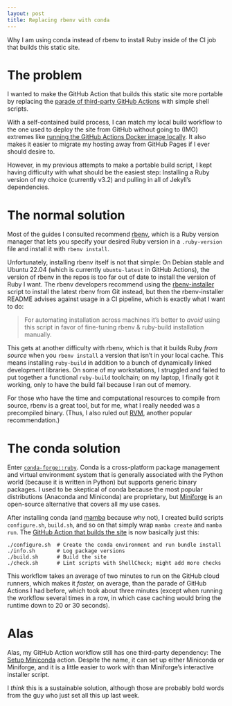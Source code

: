 ```yaml
---
layout: post
title: Replacing rbenv with conda
---
```


Why I am using conda instead of rbenv to install Ruby inside of the CI job that
builds this static site.<!--more-->

# The problem

I wanted to make the GitHub Action that builds this static site more portable by
replacing the
[parade of third-party GitHub Actions](https://github.com/maxkapur/maxkapur.github.io/actions/runs/11923415581/workflow)
with simple shell scripts.

With a self-contained build process, I can match my local build workflow to the
one used to deploy the site from GitHub without going to (IMO) extremes like
[running the GitHub Actions Docker image locally](https://github.com/nektos/act).
It also makes it easier to migrate my hosting away from GitHub Pages if I ever
should desire to.

However, in my previous attempts to make a portable build script, I kept having
difficulty with what should be the easiest step: Installing a Ruby version of my
choice (currently v3.2) and pulling in all of Jekyll’s dependencies.

# The normal solution

Most of the guides I consulted recommend
[rbenv](https://github.com/rbenv/rbenv), which is a Ruby version manager that
lets you specify your desired Ruby version in a `.ruby-version` file and install
it with `rbenv install`.

Unfortunately, installing rbenv itself is not that simple: On Debian stable and
Ubuntu 22.04 (which is currently `ubuntu-latest` in GitHub Actions), the version
of rbenv in the repos is too far out of date to install the version of Ruby I
want. The rbenv developers recommend using the
[rbenv-installer](https://github.com/rbenv/rbenv-installer) script to install
the latest rbenv from Git instead, but then the rbenv-installer README advises
against usage in a CI pipeline, which is exactly what I want to do:

> For automating installation across machines it’s better to *avoid* using this
> script in favor of fine-tuning rbenv & ruby-build installation manually.

This gets at another difficulty with rbenv, which is that it builds Ruby *from
source* when you `rbenv install` a version that isn’t in your local cache. This
means installing `ruby-build` in addition to a bunch of dynamically linked
development libraries. On some of my workstations, I struggled and failed to put
together a functional `ruby-build` toolchain; on my laptop, I finally got it
working, only to have the build fail because I ran out of memory.

For those who have the time and computational resources to compile from source,
rbenv is a great tool, but for me, what I really needed was a precompiled
binary. (Thus, I also ruled out [RVM](https://rvm.io/), another popular
recommendation.)

# The conda solution

Enter [`conda-forge::ruby`](https://github.com/conda-forge/ruby-feedstock).
Conda is a cross-platform package management and virtual environment system that
is generally associated with the Python world (because it is written in Python)
but supports generic binary packages. I used to be skeptical of conda because
the most popular distributions (Anaconda and Miniconda) are proprietary, but
[Miniforge](https://github.com/conda-forge/miniforge) is an open-source
alternative that covers all my use cases.

After installing conda (and [mamba](https://github.com/mamba-org/mamba) because
why not), I created build scripts `configure.sh`, `build.sh`, and so on that
simply wrap `mamba create` and `mamba run`. The
[GitHub Action that builds the site](https://github.com/maxkapur/maxkapur.github.io/actions/runs/11923546983/workflow)
is now basically just this:

```shell
./configure.sh  # Create the conda environment and run bundle install
./info.sh       # Log package versions
./build.sh      # Build the site
./check.sh      # Lint scripts with ShellCheck; might add more checks
```

This workflow takes an average of two minutes to run on the GitHub cloud
runners, which makes it *faster,* on average, than the parade of GitHub Actions
I had before, which took about three minutes (except when running the workflow
several times in a row, in which case caching would bring the runtime down to 20
or 30 seconds).

# Alas

Alas, my GitHub Action workflow still has one third-party dependency: The
[Setup Miniconda](https://github.com/marketplace/actions/setup-miniconda)
action. Despite the name, it can set up either Miniconda or Miniforge, and it is
a little easier to work with than Miniforge’s interactive installer script.

I *think* this is a sustainable solution, although those are probably bold words
from the guy who just set all this up last week.
